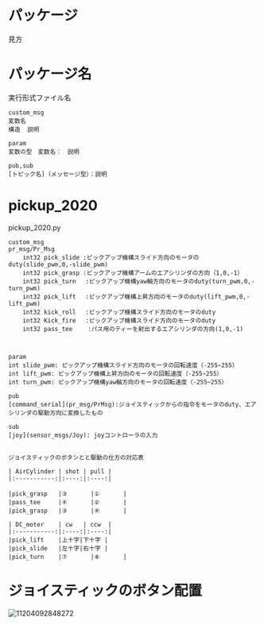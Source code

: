 # パッケージ  

見方  

# パッケージ名

実行形式ファイル名

	custom_msg  
	変数名  
	構造  説明　

	param  
	変数の型　変数名：　説明  

	pub,sub  
	[トピック名]（メッセージ型）：説明  


# pickup_2020

pickup_2020.py  

	custom_msg  
	pr_msg/Pr_Msg  
		int32 pick_slide :ピックアップ機構スライド方向のモータのduty(slide_pwm,0,-slide_pwm)
		int32 pick_grasp :ピックアップ機構アームのエアシリンダの方向（1,0,-1）
		int32 pick_turn 　:ピックアップ機構yaw軸方向のモータのduty(turn_pwm,0,-turn_pwm)
		int32 pick_lift 　:ピックアップ機構上昇方向のモータのduty(lift_pwm,0,-lift_pwm)
		int32 kick_roll 　:ピックアップ機構スライド方向のモータのduty
		int32 Kick_fire 　:ピックアップ機構スライド方向のモータのduty
		int32 pass_tee 　　:パス用のティーを射出するエアシリンダの方向(1,0,-1)
		
		

	param  
	int slide_pwm: ピックアップ機構スライド方向のモータの回転速度（-255~255）  
	int lift_pwm: ピックアップ機構上昇方向のモータの回転速度（-255~255）  
	int turn_pwm: ピックアップ機構yaw軸方向のモータの回転速度（-255~255）  

	pub  
	[command_serial](pr_msg/PrMsg):ジョイスティックからの指令をモータのduty、エアシリンダの駆動方向に変換したもの  

	sub  
	[joy](sensor_msgs/Joy): joyコントローラの入力  


	ジョイスティックのボタンとと駆動の仕方の対応表  

	| AirCylinder | shot | pull |
	|:-----------:|:----:|:----:|

	|pick_grasp   |③　　　　|①　　　　|
	|pass_tee     |④　　　　|②　　　　|
	|pick_grasp   |③　　　　|④　　　　|

	| DC_moter    | cw   | ccw  |
	|:-----------:|:----:|:----:|
	|pick_lift    |上十字|下十字 |
	|pick_slide   |左十字|右十字 |
	|pick_turn    |⑦　　　　|⑧　　　　|

# ジョイスティックのボタン配置

![11204092848272](https://user-images.githubusercontent.com/37164896/71776245-943e4280-2fd1-11ea-819f-cb897f538c96.jpg)




